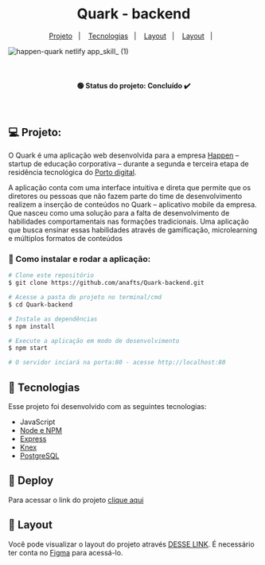 <h1 align="center"> Quark - backend  </h1>

<p align="center">
  <a href="#-projeto">Projeto</a>&nbsp;&nbsp;&nbsp;|&nbsp;&nbsp;&nbsp;
   <a href="#-tecnologias">Tecnologias</a>&nbsp;&nbsp;&nbsp;|&nbsp;&nbsp;&nbsp;
   <a href="#-deploy">Layout</a>&nbsp;&nbsp;&nbsp;|&nbsp;&nbsp;&nbsp;
  <a href="#-layout">Layout</a>&nbsp;&nbsp;&nbsp;|&nbsp;&nbsp;&nbsp;
</p>


  ![happen-quark netlify app_skill_ (1)](https://user-images.githubusercontent.com/106173948/205357178-b56f0e8a-8209-471e-897b-836d046f2fb7.png)

<br><h4 align="center"> 🟢 Status do projeto:  Concluído ✔️   </h4> <br>

## 💻 Projeto:

O Quark é uma aplicação web desenvolvida para a empresa [Happen](https://www.escolahappen.com.br/) – startup de educação corporativa –  durante a segunda e terceira etapa de residência tecnológica do [Porto digital](https://www.portodigital.org/). 

A aplicação conta com uma interface intuitiva e direta que permite que os diretores ou pessoas que não fazem parte do time de desenvolvimento realizem a inserção de conteúdos no Quark – aplicativo mobile da empresa. Que nasceu como uma solução para a falta de desenvolvimento de habilidades comportamentais nas formações tradicionais. Uma aplicação que busca ensinar essas habilidades através de gamificação, microlearning e múltiplos formatos de conteúdos 
<br>

### 🔧 Como instalar e rodar a aplicação:

```bash
# Clone este repositório
$ git clone https://github.com/anafts/Quark-backend.git

# Acesse a pasta do projeto no terminal/cmd
$ cd Quark-backend

# Instale as dependências
$ npm install

# Execute a aplicação em modo de desenvolvimento
$ npm start

# O servidor inciará na porta:80 - acesse http://localhost:80 

```
## 🚀 Tecnologias

Esse projeto foi desenvolvido com as seguintes tecnologias:

- JavaScript
- [Node e NPM](https://nodejs.org/)
- [Express](https://expressjs.com/pt-br/)
- [Knex](https://knexjs.org/)
- [PostgreSQL](https://www.postgresql.org/)

## 🚀 Deploy 

Para acessar o link do projeto [clique aqui]()

## 🔖 Layout

Você pode visualizar o layout do projeto através [DESSE LINK](https://www.figma.com/file/eb3qouqy6JJwoy3ZLVn1Fm/Wireframe-Alta-Fidelidade?node-id=517%3A2&t=SGwlQP0wcVmuJ9a4-1). É necessário ter conta no [Figma](https://figma.com) para acessá-lo.

